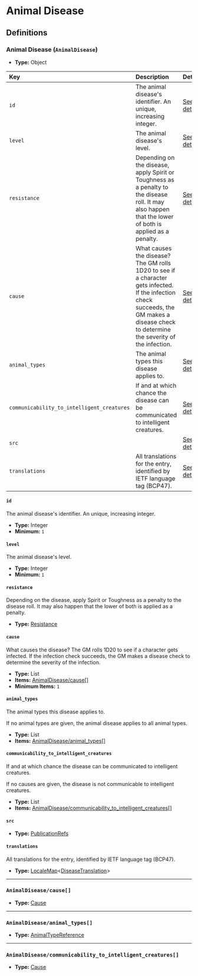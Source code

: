 # Animal Disease

## Definitions

### <a name="AnimalDisease"></a> Animal Disease (`AnimalDisease`)

- **Type:** Object

Key | Description | Details
:-- | :-- | :--
`id` | The animal disease's identifier. An unique, increasing integer. | <a href="#AnimalDisease/id">See details</a>
`level` | The animal disease's level. | <a href="#AnimalDisease/level">See details</a>
`resistance` | Depending on the disease, apply Spirit or Toughness as a penalty to the disease roll. It may also happen that the lower of both is applied as a penalty. | <a href="#AnimalDisease/resistance">See details</a>
`cause` | What causes the disease? The GM rolls 1D20 to see if a character gets infected. If the infection check succeeds, the GM makes a disease check to determine the severity of the infection. | <a href="#AnimalDisease/cause">See details</a>
`animal_types` | The animal types this disease applies to. | <a href="#AnimalDisease/animal_types">See details</a>
`communicability_to_intelligent_creatures` | If and at which chance the disease can be communicated to intelligent creatures. | <a href="#AnimalDisease/communicability_to_intelligent_creatures">See details</a>
`src` |  | <a href="#AnimalDisease/src">See details</a>
`translations` | All translations for the entry, identified by IETF language tag (BCP47). | <a href="#AnimalDisease/translations">See details</a>

#### <a name="AnimalDisease/id"></a> `id`

The animal disease's identifier. An unique, increasing integer.

- **Type:** Integer
- **Minimum:** `1`

#### <a name="AnimalDisease/level"></a> `level`

The animal disease's level.

- **Type:** Integer
- **Minimum:** `1`

#### <a name="AnimalDisease/resistance"></a> `resistance`

Depending on the disease, apply Spirit or Toughness as a penalty to the disease roll. It may also happen that the lower of both is applied as a penalty.

- **Type:** <a href="./_DiseasePoison.md#Resistance">Resistance</a>

#### <a name="AnimalDisease/cause"></a> `cause`

What causes the disease? The GM rolls 1D20 to see if a character gets infected. If the infection check succeeds, the GM makes a disease check to determine the severity of the infection.

- **Type:** List
- **Items:** <a href="#AnimalDisease/cause[]">AnimalDisease/cause[]</a>
- **Minimum Items:** `1`

#### <a name="AnimalDisease/animal_types"></a> `animal_types`

The animal types this disease applies to.

If no animal types are given, the animal disease applies to all animal types.

- **Type:** List
- **Items:** <a href="#AnimalDisease/animal_types[]">AnimalDisease/animal_types[]</a>

#### <a name="AnimalDisease/communicability_to_intelligent_creatures"></a> `communicability_to_intelligent_creatures`

If and at which chance the disease can be communicated to intelligent creatures.

If no causes are given, the disease is not communicable to intelligent creatures.

- **Type:** List
- **Items:** <a href="#AnimalDisease/communicability_to_intelligent_creatures[]">AnimalDisease/communicability_to_intelligent_creatures[]</a>

#### <a name="AnimalDisease/src"></a> `src`

- **Type:** <a href="./source/_PublicationRef.md#PublicationRefs">PublicationRefs</a>

#### <a name="AnimalDisease/translations"></a> `translations`

All translations for the entry, identified by IETF language tag (BCP47).

- **Type:** <a href="./_LocaleMap.md#LocaleMap">LocaleMap</a>&lt;<a href="./_DiseasePoison.md#DiseaseTranslation">DiseaseTranslation</a>&gt;

---

### <a name="AnimalDisease/cause[]"></a> `AnimalDisease/cause[]`

- **Type:** <a href="./_DiseasePoison.md#Cause">Cause</a>

---

### <a name="AnimalDisease/animal_types[]"></a> `AnimalDisease/animal_types[]`

- **Type:** <a href="./_SimpleReferences.md#AnimalTypeReference">AnimalTypeReference</a>

---

### <a name="AnimalDisease/communicability_to_intelligent_creatures[]"></a> `AnimalDisease/communicability_to_intelligent_creatures[]`

- **Type:** <a href="./_DiseasePoison.md#Cause">Cause</a>
